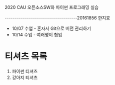 2020 CAU 오픈소스SW와 파이썬 프로그래밍 실습

------------------------------------20161856 한지효

- 10/07 수업 - 혼자서 Git으로 버전 관리하기
- 10/14 수업 - 여러명이 협업


# 티셔츠 목록
1. 파이썬 티셔츠
2. 강아지 티셔츠